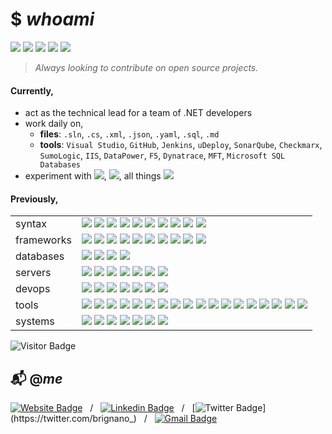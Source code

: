 # $ *whoami*
<a href="#"><img src="https://img.shields.io/badge/Full%20Stack-Developer-white?style=flat-square"></a>
<a href="#"><img src="https://img.shields.io/badge/Open%20Source-Advocate-white?style=flat-square"></a>
<a href="#"><img src="https://img.shields.io/badge/Clean%20Code-Fanatic-white?style=flat-square"></a>
<a href="#"><img src="https://img.shields.io/badge/DevOps-Wizard-white?style=flat-square"></a>
<a href="#"><img src="https://img.shields.io/badge/Shift%20Left-Mentor-white?style=flat-square"></a>

> *Always looking to contribute on open source projects.*

#### Currently,
* act as the technical lead for a team of .NET developers
* work daily on,
  * **files**: `.sln`, `.cs`, `.xml`, `.json`, `.yaml`, `.sql`, `.md`
  * **tools**: `Visual Studio`, `GitHub`, `Jenkins`, `uDeploy`, `SonarQube`, `Checkmarx`, `SumoLogic`, `IIS`, `DataPower`, `F5`, `Dynatrace`, `MFT`, `Microsoft SQL Databases`
* experiment with <img src="https://img.shields.io/badge/-Next.js-black?style=flat-square&logo=next.js"/>, <img src="https://img.shields.io/badge/-TensorFlow-FF6F00?style=flat-square&logo=tensorflow&logoColor=white"/>, all things <img src="https://img.shields.io/badge/--232F3E?style=flat-square&logo=amazon-aws"/>

#### Previously,
<table>
 <tr>
  <td>syntax</td>
  <td>
   <img src="https://img.shields.io/badge/-JavaScript-F7DF1E?style=flat-square&logo=javascript&logoColor=black"/>
   <img src="https://img.shields.io/badge/-TypeScript-007ACC?style=flat-square&logo=typescript"/>
   <img src="https://img.shields.io/badge/-Python-3776AB?style=flat-square&logo=Python&logoColor=white"/>
   <img src="https://img.shields.io/badge/-C%20Sharp-00599C?style=flat-square&logo=c%20sharp"/>
   <img src="https://img.shields.io/badge/-.NET-5C2D91?style=flat-square&logo=.net"/>
   <img src="https://img.shields.io/badge/-Java-007396?style=flat-square&logo=java&logoColor=white"/>
   <img src="https://img.shields.io/badge/-HTML5-E34F26?style=flat-square&logo=html5&logoColor=white"/>
   <img src="https://img.shields.io/badge/-CSS3-1572B6?style=flat-square&logo=css3"/>
   <img src="https://img.shields.io/badge/-Sass-CC6699?style=flat-square&logo=sass&logoColor=white"/>
   <img src="https://img.shields.io/badge/-Markdown-black?style=flat-square&logo=markdown&logoColor=white"/>
 </td>
 </tr>
 <tr>
    <td>frameworks</td>
     <td>
      <img src="https://img.shields.io/badge/-React-61DAFB?style=flat-square&logo=react&logoColor=black"/>
      <img src="https://img.shields.io/badge/-Angular-DD0031?style=flat-square&logo=Angular"/>
      <img src="https://img.shields.io/badge/-Bootstrap-563D7C?style=flat-square&logo=bootstrap"/>
      <img src="https://img.shields.io/badge/-Node.js-339933?style=flat-square&logo=Node.js&logoColor=white"/>
      <img src="https://img.shields.io/badge/-Vue.js-4FC08D?style=flat-square&logo=vue.js&logoColor=white"/>
      <img src="https://img.shields.io/badge/-jQuery-0769AD?style=flat-square&logo=jquery&logoColor=white"/>
      <img src="https://img.shields.io/badge/-Django-092E20?style=flat-square&logo=django&logoColor=white"/>
      <img src="https://img.shields.io/badge/-Flask-black?style=flat-square&logo=flask&logoColor=white"/>
      <img src="https://img.shields.io/badge/-Spring-6DB33F?style=flat-square&logo=spring&logoColor=white"/>
      <img src="https://img.shields.io/badge/-Swagger-85EA2D?style=flat-square&logo=swagger&logoColor=black"/>
    </td>
 </tr>
 <tr>
    <td>databases</td>
     <td>
      <img src="https://img.shields.io/badge/-MongoDB-47A248?style=flat-square&logo=mongodb&logoColor=white"/>
      <img src="https://img.shields.io/badge/-MySQL-4479A1?style=flat-square&logo=mysql&logoColor=white"/>
      <img src="https://img.shields.io/badge/-Microsoft%20SQL%20Server-CC2927?style=flat-square&logo=microsoft-sql-server&logoColor=white"/>
      <img src="https://img.shields.io/badge/-Oracle-F80000?style=flat-square&logo=oracle&logoColor=white"/>
    </td>
 </tr>
 <tr>
    <td>servers</td>
     <td>
      <img src="https://img.shields.io/badge/-Digital%20Ocean-darkblue?style=flat-square&logo=digitalocean"/>
      <img src="https://img.shields.io/badge/-Amazon%20AWS-232F3E?style=flat-square&logo=amazon-aws"/>
      <img src="https://img.shields.io/badge/-Google%20Cloud-4285F4?style=flat-square&logo=google-cloud&logoColor=white"/>
      <img src="https://img.shields.io/badge/-Red%20Hat%20Open%20Shift-EE0000?style=flat-square&logo=Red-Hat-Open-Shift"/>
      <img src="https://img.shields.io/badge/-Firebase-FFCA28?style=flat-square&logo=firebase&logoColor=black"/>
      <img src="https://img.shields.io/badge/-nginx-269539?style=flat-square&logo=nginx&logoColor=white"/>
      <img src="https://img.shields.io/badge/-Apache-D22128?style=flat-square&logo=apache&logoColor=white"/>
    </td>
 </tr>
 <tr>
    <td>devops</td>
     <td>
      <img src="https://img.shields.io/badge/-Git-F05032?style=flat-square&logo=git&logoColor=white"/>
      <img src="https://img.shields.io/badge/-GitHub-181717?style=flat-square&logo=github&logoColor=white"/>
      <img src="https://img.shields.io/badge/-GitLab-FCA121?style=flat-square&logo=gitlab&logoColor=black"/>
      <img src="https://img.shields.io/badge/-Jenkins-D24939?style=flat-square&logo=jenkins&logoColor=white"/>
      <img src="https://img.shields.io/badge/-SonarQube-4E9BCD?style=flat-square&logo=sonarqube&logoColor=white"/>
      <img src="https://img.shields.io/badge/-Subversion-809CC9?style=flat-square&logo=subversion&logoColor=white"/>
      <img src="https://img.shields.io/badge/-Azure%20DevOps-0078D7?style=flat-square&logo=azure-devops&logoColor=white"/>
    </td>
 </tr>
 <tr>
    <td>tools</td>
     <td>
      <img src="https://img.shields.io/badge/-Docker-2496ED?style=flat-square&logo=docker&logoColor=white"/>
      <img src="https://img.shields.io/badge/-Visual%20Studio%20Code-4E9BCD?style=flat-square&logo=visual-studio-code&logoColor=white"/>
      <img src="https://img.shields.io/badge/-Visual%20Studio-5C2D91?style=flat-square&logo=visual-studio&logoColor=white"/>
      <img src="https://img.shields.io/badge/-SonarLint-CC2026?style=flat-square&logo=sonarlint&logoColor=white"/>
      <img src="https://img.shields.io/badge/-WebStorm-black?style=flat-square&logo=webstorm&logoColor=white"/>
      <img src="https://img.shields.io/badge/-IntelliJ%20IDEA-black?style=flat-square&logo=intellij-idea&logoColor=white"/>
      <img src="https://img.shields.io/badge/-PyCharm-black?style=flat-square&logo=pycharm&logoColor=white"/>
      <img src="https://img.shields.io/badge/-Eclipse%20IDE-2C2255?style=flat-square&logo=eclipse-ide&logoColor=white"/>
      <img src="https://img.shields.io/badge/-Atom-66595C?style=flat-square&logo=atom&logoColor=white"/>
      <img src="https://img.shields.io/badge/-Jupyter-F37626?style=flat-square&logo=jupyter&logoColor=white"/>
      <img src="https://img.shields.io/badge/-Postman-FF6C37?style=flat-square&logo=postman&logoColor=white"/>
      <img src="https://img.shields.io/badge/-Apache%20Maven-C71A36?style=flat-square&logo=apache-maven&logoColor=white"/>
      <img src="https://img.shields.io/badge/-Gradle-02303A?style=flat-square&logo=gradle&logoColor=white"/>
      <img src="https://img.shields.io/badge/-Dynatrace-1496FF?style=flat-square&logo=dynatrace&logoColor=white"/>
      <img src="https://img.shields.io/badge/-Lighthouse-F44B21?style=flat-square&logo=lighthouse&logoColor=white"/>
      <img src="https://img.shields.io/badge/-Powershell-5391FE?style=flat-square&logo=powershell&logoColor=white"/>
      <img src="https://img.shields.io/badge/-Vagrant-1563FF?style=flat-square&logo=vagrant&logoColor=white"/>
      <img src="https://img.shields.io/badge/-Homebrew-FBB040?style=flat-square&logo=homebrew&logoColor=black"/>
    </td>
 </tr>
 <tr>
    <td>systems</td>
     <td>
      <img src="https://img.shields.io/badge/-MacOS-999?style=flat-square&logo=apple&logoColor=white"/>
      <img src="https://img.shields.io/badge/-Windows-0078D6?style=flat-square&logo=windows&logoColor=white"/>
      <img src="https://img.shields.io/badge/-Ubuntu-E95420?style=flat-square&logo=ubuntu&logoColor=white"/>
      <img src="https://img.shields.io/badge/-Debian-A81D33?style=flat-square&logo=debian&logoColor=white"/>
      <img src="https://img.shields.io/badge/-Raspberry%20Pi-C51A4A?style=flat-square&logo=Raspberry-Pi"/>
      <img src="https://img.shields.io/badge/-iPhone-black?style=flat-square&logo=ios&logoColor=white"/>
      <img src="https://img.shields.io/badge/-Android-3DDC84?style=flat-square&logo=android&logoColor=white"/>
    </td>
 </tr>
</table>

![Visitor Badge](https://visitor-badge.laobi.icu/badge?page_id=brignano.brignano)

## :mailbox_with_mail: @*me*
[![Website Badge](https://img.shields.io/badge/-brignano.io-grey?style=flat-square&labelColor=grey&logo=google-chrome&logoColor=white&link=https://brignano.io)](https://brignano.io) &nbsp; / &nbsp;
[![Linkedin Badge](https://img.shields.io/badge/-brignano-blue?style=flat-square&logo=Linkedin&logoColor=white&link=https://linkedin.com/in/brignano)](https://linkedin.com/in/brignano) &nbsp; / &nbsp;
[![Twitter Badge](https://img.shields.io/badge/-@brignano__-1DA1F2?style=flat-square&logo=twitter&logoColor=white&link=https://twitter.com/brignano_)](https://twitter.com/brignano_) &nbsp; / &nbsp;
[![Gmail Badge](https://img.shields.io/badge/-anthonybrignano@gmail.com-c14438?style=flat-square&logo=Gmail&logoColor=white&link=mailto:anthonybrignano@gmail.com)](mailto:anthonybrignano@gmail.com)
